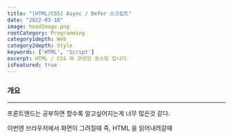 ```yaml
---
title: "[HTML/CSS] Async / Defer 스크립트"
date: "2022-03-18"
image: headImage.png
rootCategory: Programming
category1depth: Web
category2depth: Style
keywords: ['HTML', 'Script']
excerpt: HTML / CSS 와 관련된 포스팅 입니다.
isFeatured: true
---
```


### 개요

---

프론트엔드는 공부하면 할수록 알고싶어지는게 너무 많은것 같다.

이번엔 브라우저에서 화면이 그려질때 즉, HTML 을 읽어내려갈때 **<script>** 태그를 만날때 진행되는 과정에 대해서 기록해본다.

우리가 흔히 웹 어플리케이션을 만들고 화면이 렌더링 되는과정에서 동적인 화면을 만들기 위해서 **Javascript** 호출이 필요하다.

하지만 브라우저가 그려지는 엔진 특성상 복잡한 비즈니스의 **Javascript**를 불러오게 되면 파일 용량이 상대적으로 크다.

그러나 우리가 알고 있는 브라우저는 **DOM**의 **HTML Parsing** 과 **Javscript** 로드를 병렬로 처리하지 않기 떄문에 이부분을 비동기로 불러오는 방법에 대해서 알아보자.

### Async / Defer 가 왜 필요할까?

---

일반적으로 브라우저는 **HTML**파일을 받아서 상단부터 차례로 한줄씩 해석을 시작한다.

중간에 `<script>` 태그를 읽게되면 이전까지 진행되고 있던 **HTML Parsing**작업을 일시적으로 멈추고 **Javascript** 파일을 **Load** 하는 방식으로 진행된다.

![image](https://user-images.githubusercontent.com/56063287/159010116-ee9fa78a-2d80-4cb2-9bf4-0c5f8140663d.png)

이러한 과정은 몇가지 문제점을 일으킬 수 있다.

1. 위치에 따라 동일한 동작을 하는 코드의 동작 가능 여부가 달라진다.

예를 들어 아래와 같은 코드가 있다고 해보자.

```html
<script>
  // 1. div 가 해석되어 DOM에 부착 전 호출
  console.log(document.getElementById("greet").innerHTML);
</>

<div id="greet">Greet Div</div>

<script>
  // 2. div 가 해석되어 DOM에 부착된 후 호출 / Greet Div 출력
  console.log(document.getElementById("greet").innerHTML);
</script>
```

위 예시는 많이 극단적이기는 하지만 당연히 **<div>** 가 그려지기 전인 1번의 경우 오류가 발생할 것이다.
이처럼 동기적인 해석 방식으로 인해 개발자의 역량에 따라 에러가 발생할 수 있다.

2. 큰 용량의 파일을 불러올때 그 다음 태그가 보이지 않는다.

예를들면

```html
<script src="XXX.js">
  // 1. 용량이 큰 파일로 5초 이상 걸리는 JS 파일
</script>

<div id="greet">Greet Div</div>

<script>
  // 2. div 가 해석되어 DOM에 부착된 후 호출 / Greet Div 출력
  console.log(document.getElementById("greet").innerHTML);
</script>
```

이 구문이 실행될때 1번 **JS**파일을 다운받기 위해 5초간의 파싱이 멈추게 된다.

사용자는 **Greet Div**를 화면에서 볼 수 없고 멈춘것 처럼 보인다.
이러한 서비스는 사용자에게 불편한 사용경험을 제공한다.

### 해결방안


#### 시점 조정



위와 같은 경우를 해결하기 위해 **<body>** 태그 최 하단에 **<script>** 태그를 몰아서 넣는 방식으로 해결하기도 하였다.

하지만, 이러한 방식은 **절반의 성공**일 것이다.

이유는 고객은 모든 **DOM**이 부착되어 그려진것 처럼 보이지만 실제로 인터렉티브한 동작을 할 경우 즉, 버튼을 누른다거나? 여타 기능을 시도했을때 이러한 기능이 담겨진 **Javascript** 파일이 로드되지 못하였으므로 동작하지 않는다.

이러한 경험또한 마찬가지로 부정적이기 때문에 **이러한 해결법은 좋지 않다.**

### Async / Defer

---

이제 현재 해결방안으로 알고 있는 **Async / Defer** 에 대하여 이야기해 보자.

해결법은 **Javascript**가 로드될 때 **HTML 파싱**을 멈추지 않고 병렬로 진행하는 방식이다.

#### Async

---

**Async** 스크립트는 **HTML**의 파싱을 중단시키지 않고 진행된다.
즉, 중단없이 병렬로 스크립트 파일을 다운받는다는 뜻이다.

![image](https://user-images.githubusercontent.com/56063287/159010216-440b72f1-a6c7-44b4-baad-8261ed7f1ad8.png)

이러한 방식은 **HTML** 파싱을 통해 **DOM**을 구성하면서 동시에 백그라운드에서 **Javascript**파일을 불로올 수 있어 해결책으로 볼 수 있다.

하지만, 여기도 문제점이 발생한다.

_첫번째_ **Async**의 경우 **스크립트 파일을 받아오는 것만 병렬로 실행**으로 인한 문제점이다.

파일의 로딩이 끝나는 즉시 **DOM** 렌더를 멈추고 **Script**파일의 해석을 시작한다.
이로 인해서 **Async** 속성으로 파일을 불러와도 스크립트의 오버해드 즉, 로드 시간이 길게 되면 문제가 발생할 여지가 있다는 뜻이다.

따라서, **DOM**에 접근하는 기능을 갖는 **Script**의 로드를 **Async**방식으로 불러오는것은 위험한 방법일 수 있다.

아래 코드를 확인해보자.

```html
<!-- Async1.js 는 로드되는데 5초가 걸립니다 -->
<script src="Async1.js" async></script>

<!-- Async2.js 는 로드되는데 1초가 걸립니다 -->
<script src="Async2.js" async></script>
```

**Async1.js** 파일은 로드에 5초의 시간이 걸리는 반면 그보다 아래에 있는 **Async2.js** 파일의 로드 시간은 1초 이다.

만약 **Async2.js** 파일이 먼저 로드되고 만약 **Async1.js** 의 스크립트와 의존성이 있다면 비정상적인 동작이 발생할 여지가 있을 수 있다.

_두번쨰_ 브라우저 함수 중 **DOMContentLoaded** 이벤트 콜백으로 시스템은 로드를 보장 후 관련된 기능을 실행할 수 있다.

하지만 **Async**의 경우 **완전 비동기**로 동작하기 때문에 먼저 **DOM**의 렌더가 완료되었다 해도 의존성이 있는 **Script**로드가 끝나지 않은 시점이기 떄문이다.

결과적으로 **Async** 스크립트의 경우 아래와 같은 경우에 효과적일 수 있다.

```
Async 스크립트는 DOM에 직접 접근하지 않거나, 다른 스크립트에 의존적이지 않은 스크립트들을 독립적으로 실행해야 할때 효과적이다.
```

#### Defer

---

**Defer** 스크립트 또한 **DOM**렌더와 병렬로 진행된다.

![image](https://user-images.githubusercontent.com/56063287/159012058-e647156d-417d-4a5c-a23d-602ba24c8af7.png)

**Async**와 다른점은 아래와 같다.

_첫번째_, **Script**로드가 완료된 후 **모든 DOM이 로드된 후 실행**된다는 점이다.

_두번째_, **defer** 스크립트는 **선언 시점의 순서를 보장한다**

```html
<!-- Async1.js 는 로드되는데 5초가 걸립니다 -->
<script src="Async1.js" defer></script>

<!-- Async2.js 는 로드되는데 1초가 걸립니다 -->
<script src="Async2.js" defer></script>
```

**defer** 스크립트의 경우 로드 시간은 상이할 수 있어도 모든 **DOM**의 렌더가 끝나는 시점에서부터 **Script**의 실행이 시작되고 선언한 순서대로 실행된다.

**DOMContentLoaded** 이벤트 콜백의 경우에도 **defer** 스크립트의 경우 로드된 **Script**들의 시점을 지연시키는 것이기 떄문에 **DOMContentLoaded** 이벤트가 발생하기 전에 이미 실행된 상태이다.

따라서, 기본적으로 **DOM**이 구성된 이후 모든 엘리먼트에 접근이 가능하고, 실행순서가 보장된다.

### 참고 사이트

---

1. [https://wormwlrm.github.io/2021/03/01/Async-Defer-Attributes-of-Script-Tag.html](https://wormwlrm.github.io/2021/03/01/Async-Defer-Attributes-of-Script-Tag.html)
2. [https://blog.asamaru.net/2017/05/04/script-async-defer/](https://blog.asamaru.net/2017/05/04/script-async-defer/)
